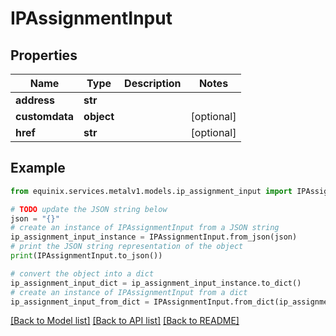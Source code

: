 # IPAssignmentInput


## Properties

Name | Type | Description | Notes
------------ | ------------- | ------------- | -------------
**address** | **str** |  | 
**customdata** | **object** |  | [optional] 
**href** | **str** |  | [optional] 

## Example

```python
from equinix.services.metalv1.models.ip_assignment_input import IPAssignmentInput

# TODO update the JSON string below
json = "{}"
# create an instance of IPAssignmentInput from a JSON string
ip_assignment_input_instance = IPAssignmentInput.from_json(json)
# print the JSON string representation of the object
print(IPAssignmentInput.to_json())

# convert the object into a dict
ip_assignment_input_dict = ip_assignment_input_instance.to_dict()
# create an instance of IPAssignmentInput from a dict
ip_assignment_input_from_dict = IPAssignmentInput.from_dict(ip_assignment_input_dict)
```
[[Back to Model list]](../README.md#documentation-for-models) [[Back to API list]](../README.md#documentation-for-api-endpoints) [[Back to README]](../README.md)


